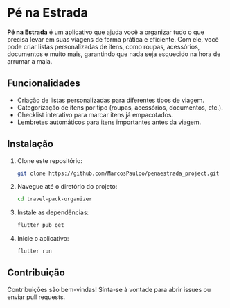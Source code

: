 
# Pé na Estrada

**Pé na Estrada** é um aplicativo que ajuda você a organizar tudo o que precisa levar em suas viagens de forma prática e eficiente. Com ele, você pode criar listas personalizadas de itens, como roupas, acessórios, documentos e muito mais, garantindo que nada seja esquecido na hora de arrumar a mala.

## Funcionalidades

- Criação de listas personalizadas para diferentes tipos de viagem.
- Categorização de itens por tipo (roupas, acessórios, documentos, etc.).
- Checklist interativo para marcar itens já empacotados.
- Lembretes automáticos para itens importantes antes da viagem.

## Instalação

1. Clone este repositório:
   ```bash
   git clone https://github.com/MarcosPauloo/penaestrada_project.git
   ```

2. Navegue até o diretório do projeto:
   ```bash
   cd travel-pack-organizer
   ```

3. Instale as dependências:
   ```bash
   flutter pub get
   ```

4. Inicie o aplicativo:
   ```bash
   flutter run
   ```

## Contribuição

Contribuições são bem-vindas! Sinta-se à vontade para abrir issues ou enviar pull requests.
